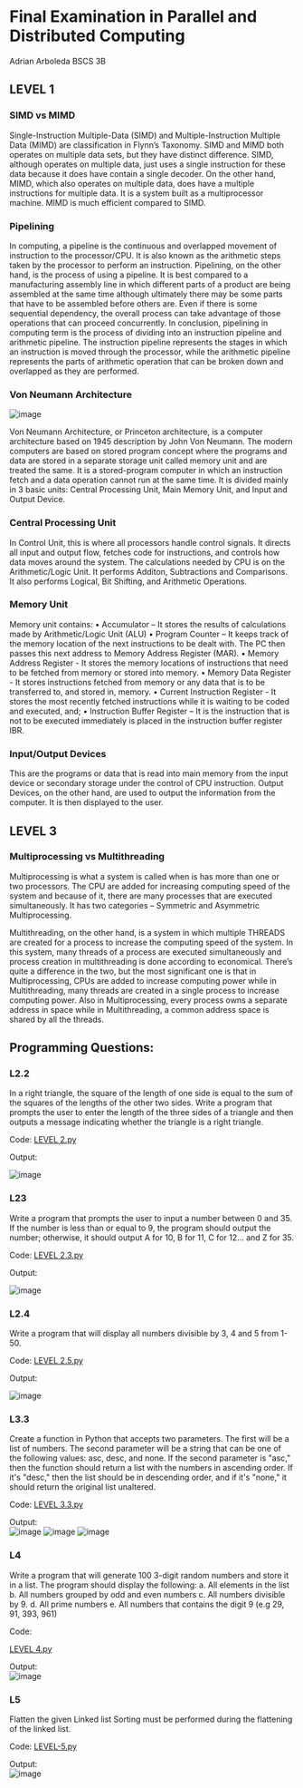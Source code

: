 # Final Examination in Parallel and Distributed Computing
Adrian Arboleda BSCS 3B

## LEVEL 1
### SIMD vs MIMD
Single-Instruction Multiple-Data (SIMD) and Multiple-Instruction Multiple Data (MIMD) are classification in Flynn’s Taxonomy. SIMD and MIMD both operates on multiple data sets, but they have distinct difference. SIMD, although operates on multiple data, just uses a single instruction for these data because it does have contain a single decoder. On the other hand, MIMD, which also operates on multiple data, does have a multiple instructions for multiple data. It is a system built as a multiprocessor machine. MIMD is much efficient compared to SIMD.

### Pipelining
In computing, a pipeline is the continuous and overlapped movement of instruction to the processor/CPU. It is also known as the arithmetic steps taken by the processor to perform an instruction. Pipelining, on the other hand, is the process of using a pipeline. It is best compared to a manufacturing assembly line in which different parts of a product are being assembled at the same time although ultimately there may be some parts that have to be assembled before others are. Even if there is some sequential dependency, the overall process can take advantage of those operations that can proceed concurrently.
In conclusion, pipelining in computing term is the process of dividing into an instruction pipeline and arithmetic pipeline. The instruction pipeline represents the stages in which an instruction is moved through the processor, while the arithmetic pipeline represents the parts of arithmetic operation that can be broken down and overlapped as they are performed.


### Von Neumann Architecture
![image](https://user-images.githubusercontent.com/73649759/181277456-46d7e7a3-85fb-47cc-b1cd-ae5d688d2648.png)

Von Neumann Architecture, or Princeton architecture, is a computer architecture based on 1945 description by John Von Neumann.
The modern computers are based on stored program concept where the programs and data are stored in a separate storage unit called memory unit and are treated the same.
It is a stored-program computer in which an instruction fetch and a data operation cannot run at the same time.
It is divided mainly in 3 basic units: Central Processing Unit, Main Memory Unit, and Input and Output Device.

### Central Processing Unit
In Control Unit, this is where all processors handle control signals. It directs all input and output flow, fetches code for instructions, and controls how data moves around the system.
The calculations needed by CPU is on the Arithmetic/Logic Unit. It performs Additon, Subtractions and Comparisons. It also performs Logical, Bit Shifting, and Arithmetic Operations.

### Memory Unit
Memory unit contains:
•	Accumulator – It stores the results of calculations made by Arithmetic/Logic Unit (ALU)
•	Program Counter – It keeps track of the memory location of the next instructions to be dealt with. The PC then passes this next address to Memory Address Register (MAR).
•	Memory Address Register - It stores the memory locations of instructions that need to be fetched from memory or stored into memory.
•	Memory Data Register - It stores instructions fetched from memory or any data that is to be transferred to, and stored in, memory.
•	Current Instruction Register - It stores the most recently fetched instructions while it is waiting to be coded and executed, and;
•	Instruction Buffer Register – It is the instruction that is not to be executed immediately is placed in the instruction buffer register IBR.

### Input/Output Devices
This are the programs or data that is read into main memory from the input device or secondary storage under the control of CPU instruction. Output Devices, on the other hand, are used to output the information from the computer. It is then displayed to the user.


## LEVEL 3
### Multiprocessing vs Multithreading

Multiprocessing is what a system is called when is has more than one or two processors. The CPU are added for increasing computing speed of the system and because of it, there are many processes that are executed simultaneously. It has two categories – Symmetric and Asymmetric Multiprocessing.

Multithreading, on the other hand, is a system in which multiple THREADS are created for a process to increase the computing speed of the system. In this system, many threads of a process are executed simultaneously and process creation in multithreading is done according to economical.
There’s quite a difference in the two, but the most significant one is that in Multiprocessing, CPUs are added to increase computing power while in Multithreading, many threads are created in a single process to increase computing power. Also in Multiprocessing, every process owns a separate address in space while in Multithreading, a common address space is shared by all the threads. 



## Programming Questions:

### L2.2
In a right triangle, the square of the length of one side is equal to the
sum of the squares of the lengths of the other two sides. Write a
program that prompts the user to enter the length of the three sides of
a triangle and then outputs a message indicating whether the triangle
is a right triangle. 

Code: 
[LEVEL 2.py](https://github.com/0x0000017/final-examination/blob/main/LEVEL%202.py)

Output:

![image](https://user-images.githubusercontent.com/73649759/181278896-819cd710-77da-4cac-847a-424b9bca7324.png)

### L23
Write a program that prompts the user to input a number between 0
and 35. If the number is less than or equal to 9, the program should
output the number; otherwise, it should output A for 10, B for 11, C for
12… and Z for 35.

Code:
[LEVEL 2.3.py](https://github.com/0x0000017/final-examination/blob/main/LEVEL%202.3.py)

Output:

![image](https://user-images.githubusercontent.com/73649759/181280535-80de7483-b50e-4676-97f4-887f2b4c2a43.png)

### L2.4
Write a program that will display all numbers divisible by 3, 4 and 5
from 1-50. 

Code:
[LEVEL 2.5.py](https://github.com/0x0000017/final-examination/blob/main/LEVEL%202.5.py)

Output:

![image](https://user-images.githubusercontent.com/73649759/181281224-9f5cf0f5-1a4c-4380-80c2-eed9737c7bd6.png)

### L3.3
Create a function in Python that accepts two parameters. The first will
be a list of numbers. The second parameter will be a string that can
be one of the following values: asc, desc, and none. If the second
parameter is "asc," then the function should return a list with the
numbers in ascending order. If it's "desc," then the list should be in
descending order, and if it's "none," it should return the original list
unaltered. 

Code:
[LEVEL 3.3.py](https://github.com/0x0000017/final-examination/blob/main/LEVEL%203.3.py)


Output:\
![image](https://user-images.githubusercontent.com/73649759/181282286-e92cb9c2-ea95-4439-b05e-c090c1dc7a19.png)
![image](https://user-images.githubusercontent.com/73649759/181282489-5dda8359-c90c-4897-a3ac-6bdabfc06989.png)
![image](https://user-images.githubusercontent.com/73649759/181282574-7b7f4990-f216-44c7-87c1-08d8e54ed66c.png)

### L4
Write a program that will generate 100 3-digit random numbers and
store it in a list. The program should display the following:
a. All elements in the list
b. All numbers grouped by odd and even numbers
c. All numbers divisible by 9.
d. All prime numbers
e. All numbers that contains the digit 9 (e.g 29, 91, 393, 961)

Code:

[LEVEL 4.py](https://github.com/0x0000017/final-examination/blob/main/LEVEL%20%204.py)

Output:\
![image](https://user-images.githubusercontent.com/73649759/181282981-cfbd1954-fef5-4663-a059-3b2e77899927.png)


### L5
Flatten the given Linked list
Sorting must be performed during the flattening of the linked list. 


Code:
[LEVEL-5.py](https://github.com/0x0000017/final-examination/blob/main/LEVEL-5.py)

Output:\
![image](https://user-images.githubusercontent.com/73649759/181283222-02f9cd4e-6fb5-4b92-9e85-0dbcce894874.png)
